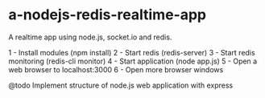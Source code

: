 a-nodejs-redis-realtime-app
===========================

A realtime app using node.js, socket.io and redis.

1 - Install modules (npm install)
2 - Start redis (redis-server)
3 - Start redis monitoring (redis-cli monitor)
4 - Start application (node app.js)
5 - Open a web browser to localhost:3000
6 - Open more browser windows

@todo Implement structure of node.js web application with express
